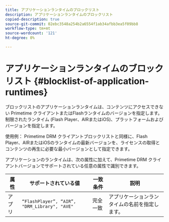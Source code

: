 ```yaml
---
title: アプリケーションランタイムのブロックリスト
description: アプリケーションランタイムのブロックリスト
copied-description: true
source-git-commit: 02ebc3548a254b2a6554f1ab34afbb3ea5f09bb8
workflow-type: tm+mt
source-wordcount: '121'
ht-degree: 0%

---
```


# アプリケーションランタイムのブロックリスト {#blocklist-of-application-runtimes}

ブロックリストのアプリケーションランタイムは、コンテンツにアクセスできない Primetime クライアントまたはFlashランタイムのバージョンを指定します。 制限されたランタイム (Flash Player、AIRまたはiOS)、プラットフォームおよびバージョンを指定します。

使用例： Primetime DRM クライアントブロックリストと同様に、Flash Player、AIRまたはiOSのランタイムの最新バージョンを、ライセンスの取得とコンテンツの再生に必要な最小バージョンとして指定できます。

アプリケーションのランタイムは、次の属性に加えて、Primetime DRM クライアントバージョンでサポートされている任意の属性で識別できます。

| **属性** | **サポートされている値** | **一致条件** | **説明** |
|---|---|---|---|
| アプリ | `“FlashPlayer”, “AIR”, "DRM_Library", "AVE"` | 完全一致 | アプリケーションランタイムの名前を指定します。 |
